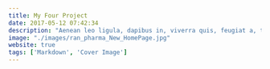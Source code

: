 ```yaml
---
title: My Four Project
date: 2017-05-12 07:42:34
description: "Aenean leo ligula, dapibus in, viverra quis, feugiat a, tellus. Phasellus viverra nulla ut metus varius laoreet."
image: "./images/ran_pharma_New_HomePage.jpg"
website: true
tags: ['Markdown', 'Cover Image']
---
```

